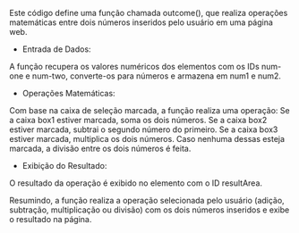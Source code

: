 Este código define uma função chamada outcome(), que realiza operações matemáticas entre dois números inseridos pelo usuário em uma página web.

- Entrada de Dados:

A função recupera os valores numéricos dos elementos com os IDs num-one e num-two, converte-os para números e armazena em num1 e num2.

- Operações Matemáticas:

Com base na caixa de seleção marcada, a função realiza uma operação:
Se a caixa box1 estiver marcada, soma os dois números.
Se a caixa box2 estiver marcada, subtrai o segundo número do primeiro.
Se a caixa box3 estiver marcada, multiplica os dois números.
Caso nenhuma dessas esteja marcada, a divisão entre os dois números é feita.

- Exibição do Resultado:

O resultado da operação é exibido no elemento com o ID resultArea.

Resumindo, a função realiza a operação selecionada pelo usuário (adição, subtração, multiplicação ou divisão) com os dois números inseridos e exibe o resultado na página.

